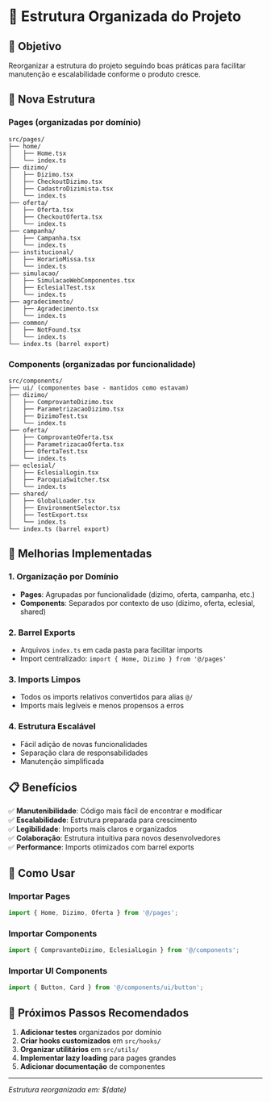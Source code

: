 # 📁 Estrutura Organizada do Projeto

## 🎯 Objetivo
Reorganizar a estrutura do projeto seguindo boas práticas para facilitar manutenção e escalabilidade conforme o produto cresce.

## 📂 Nova Estrutura

### **Pages** (organizadas por domínio)
```
src/pages/
├── home/
│   ├── Home.tsx
│   └── index.ts
├── dizimo/
│   ├── Dizimo.tsx
│   ├── CheckoutDizimo.tsx
│   ├── CadastroDizimista.tsx
│   └── index.ts
├── oferta/
│   ├── Oferta.tsx
│   ├── CheckoutOferta.tsx
│   └── index.ts
├── campanha/
│   ├── Campanha.tsx
│   └── index.ts
├── institucional/
│   ├── HorarioMissa.tsx
│   └── index.ts
├── simulacao/
│   ├── SimulacaoWebComponentes.tsx
│   ├── EclesialTest.tsx
│   └── index.ts
├── agradecimento/
│   ├── Agradecimento.tsx
│   └── index.ts
├── common/
│   ├── NotFound.tsx
│   └── index.ts
└── index.ts (barrel export)
```

### **Components** (organizadas por funcionalidade)
```
src/components/
├── ui/ (componentes base - mantidos como estavam)
├── dizimo/
│   ├── ComprovanteDizimo.tsx
│   ├── ParametrizacaoDizimo.tsx
│   ├── DizimoTest.tsx
│   └── index.ts
├── oferta/
│   ├── ComprovanteOferta.tsx
│   ├── ParametrizacaoOferta.tsx
│   ├── OfertaTest.tsx
│   └── index.ts
├── eclesial/
│   ├── EclesialLogin.tsx
│   ├── ParoquiaSwitcher.tsx
│   └── index.ts
├── shared/
│   ├── GlobalLoader.tsx
│   ├── EnvironmentSelector.tsx
│   ├── TestExport.tsx
│   └── index.ts
└── index.ts (barrel export)
```

## 🔧 Melhorias Implementadas

### 1. **Organização por Domínio**
- **Pages**: Agrupadas por funcionalidade (dizimo, oferta, campanha, etc.)
- **Components**: Separados por contexto de uso (dizimo, oferta, eclesial, shared)

### 2. **Barrel Exports**
- Arquivos `index.ts` em cada pasta para facilitar imports
- Import centralizado: `import { Home, Dizimo } from '@/pages'`

### 3. **Imports Limpos**
- Todos os imports relativos convertidos para alias `@/`
- Imports mais legíveis e menos propensos a erros

### 4. **Estrutura Escalável**
- Fácil adição de novas funcionalidades
- Separação clara de responsabilidades
- Manutenção simplificada

## 📋 Benefícios

✅ **Manutenibilidade**: Código mais fácil de encontrar e modificar  
✅ **Escalabilidade**: Estrutura preparada para crescimento  
✅ **Legibilidade**: Imports mais claros e organizados  
✅ **Colaboração**: Estrutura intuitiva para novos desenvolvedores  
✅ **Performance**: Imports otimizados com barrel exports  

## 🚀 Como Usar

### Importar Pages
```typescript
import { Home, Dizimo, Oferta } from '@/pages';
```

### Importar Components
```typescript
import { ComprovanteDizimo, EclesialLogin } from '@/components';
```

### Importar UI Components
```typescript
import { Button, Card } from '@/components/ui/button';
```

## 📝 Próximos Passos Recomendados

1. **Adicionar testes** organizados por domínio
2. **Criar hooks customizados** em `src/hooks/`
3. **Organizar utilitários** em `src/utils/`
4. **Implementar lazy loading** para pages grandes
5. **Adicionar documentação** de componentes

---
*Estrutura reorganizada em: $(date)*
